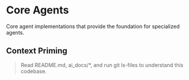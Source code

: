 # Core Agents

Core agent implementations that provide the foundation for specialized agents.

## Context Priming
> Read README.md, ai_docs/*, and run git ls-files to understand this codebase. 